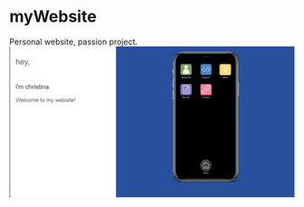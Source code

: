 # myWebsite
Personal website, passion project.
![Phone-based navigation](https://github.com/chrismuwang/personal-website/blob/master/Screen%20Shot%202020-02-05%20at%204.46.08%20PM.png)
